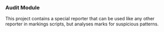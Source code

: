 ### Audit Module

This project contains a special reporter that can be used like any other reporter in markings scripts,
but analyses marks for suspicious patterns.

